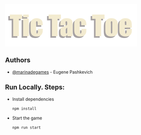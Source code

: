 
![Logo](./src/assets/images/logo.png)


## Authors

- [@marinadegames](https://www.github.com/marinadegame) - Eugene Pashkevich




## Run Locally. Steps:

* Install dependencies
  ```bash
  npm install
  ```

* Start the game

  ```bash
  npm run start
  ```

